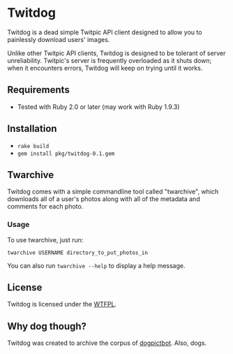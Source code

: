 Twitdog
=======

Twitdog is a dead simple Twitpic API client designed to allow you to painlessly download users' images.

Unlike other Twitpic API clients, Twitdog is designed to be tolerant of server unreliability. Twitpic's server is frequently overloaded as it shuts down; when it encounters errors, Twitdog will keep on trying until it works.

Requirements
------------

* Tested with Ruby 2.0 or later (may work with Ruby 1.9.3)

Installation
------------

* `rake build`
* `gem install pkg/twitdog-0.1.gem`

Twarchive
---------

Twitdog comes with a simple commandline tool called "twarchive", which downloads all of a user's photos along with all of the metadata and comments for each photo.

### Usage

To use twarchive, just run:

`twarchive USERNAME directory_to_put_photos_in`

You can also run `twarchive --help` to display a help message.

License
-------

Twitdog is licensed under the [WTFPL](http://www.wtfpl.net/).

Why dog though?
---------------

Twitdog was created to archive the corpus of [dogpictbot](https://twitter.com/dogpictbot). Also, dogs.

